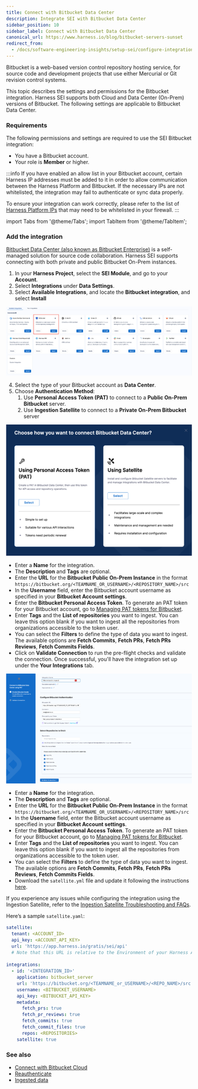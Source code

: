 ```yaml
---
title: Connect with Bitbucket Data Center
description: Integrate SEI with Bitbucket Data Center
sidebar_position: 10
sidebar_label: Connect with Bitbucket Data Center
canonical_url: https://www.harness.io/blog/bitbucket-servers-sunset
redirect_from:
  - /docs/software-engineering-insights/setup-sei/configure-integrations/bitbucket/sei-bitbucket-cloud
---
```


Bitbucket is a web-based version control repository hosting service, for source code and development projects that use either Mercurial or Git revision control systems.

This topic describes the settings and permissions for the Bitbucket integration. Harness SEI supports both Cloud and Data Center (On-Prem) versions of Bitbucket. The following settings are applicable to Bitbucket Data Center.

### Requirements

The following permissions and settings are required to use the SEI Bitbucket integration:

* You have a Bitbucket account.
* Your role is **Member** or higher.

:::info
If you have enabled an allow list in your Bitbucket account, certain Harness IP addresses must be added to it in order to allow communication between the Harness Platform and Bitbucket. If the necessary IPs are not whitelisted, the integration may fail to authenticate or sync data properly.

To ensure your integration can work correctly, please refer to the list of [Harness Platform IPs](/docs/platform/references/allowlist-harness-domains-and-ips) that may need to be whitelisted in your firewall.
:::

import Tabs from '@theme/Tabs';
import TabItem from '@theme/TabItem';

### Add the integration

[Bitbucket Data Center (also known as Bitbucket Enterprise)](https://www.atlassian.com/software/bitbucket/enterprise) is a self-managed solution for source code collaboration. Harness SEI supports connecting with both private and public Bitbucket On-Prem instances.

1. In your **Harness Project**, select the **SEI Module**, and go to your **Account**.
2. Select **Integrations** under **Data Settings**.
3. Select **Available Integrations**, and locate the **Bitbucket integration**, and select **Install**

![](../static/bitbucket-1.png)

4. Select the type of your Bitbucket account as **Data Center**.
5. Choose **Authentication Method**:
   1. Use **Personal Access Token (PAT)** to connect to a **Public On-Prem Bitbucket** server.
   2. Use **Ingestion Satellite** to connect to a **Private On-Prem Bitbucket** server

![](../static/bitbucket-7.png)


<Tabs>
  <TabItem value="pat" label="Direct Public Connection" default>

* Enter a **Name** for the integration.
* The **Description** and **Tags** are optional.
* Enter the **URL** for the **Bitbucket Public On-Prem Instance** in the format `https://bitbucket.org/<TEAMNAME_OR_USERNAME>/<REPOSITORY_NAME>/src`
* In the **Username** field, enter the Bitbucket account username as specified in your **Bitbucket Account settings**.
* Enter the **Bitbucket Personal Access Token**. To generate an PAT token for your Bitbucket account, go to [Managing PAT tokens for Bitbucket](https://support.atlassian.com/bitbucket-cloud/docs/create-a-repository-access-token/).
* Enter **Tags** and the **List of repositories** you want to ingest. You can leave this option blank if you want to ingest all the repositories from organizations accessible to the token user.
* You can select the **Filters** to define the type of data you want to ingest. The available options are **Fetch Commits**, **Fetch PRs**, **Fetch PRs Reviews**, **Fetch Commits Fields**.
* Click on **Validate Connection** to run the pre-flight checks and validate the connection. Once successful, you'll have the integration set up under the **Your Integrations** tab.

![](../static/bitbucket-8.png)

</TabItem>

  <TabItem value="satellite" label="Using Ingestion Satellite">

* Enter a **Name** for the integration.
* The **Description** and **Tags** are optional.
* Enter the **URL** for the **Bitbucket Public On-Prem Instance** in the format `https://bitbucket.org/<TEAMNAME_OR_USERNAME>/<REPOSITORY_NAME>/src`
* In the **Username** field, enter the Bitbucket account username as specified in your **Bitbucket Account settings**.
* Enter the **Bitbucket Personal Access Token**. To generate an PAT token for your Bitbucket account, go to [Managing PAT tokens for Bitbucket](https://support.atlassian.com/bitbucket-cloud/docs/create-a-repository-access-token/).
* Enter **Tags** and the **List of repositories** you want to ingest. You can leave this option blank if you want to ingest all the repositories from organizations accessible to the token user.
* You can select the **Filters** to define the type of data you want to ingest. The available options are **Fetch Commits**, **Fetch PRs**, **Fetch PRs Reviews**, **Fetch Commits Fields**.
* Download the `satellite.yml` file and update it following the instructions [here](/docs/software-engineering-insights/setup-sei/sei-ingestion-satellite/satellite-overview).

If you experience any issues while configuring the integration using the Ingestion Satellite, refer to the [Ingestion Satellite Troubleshooting and FAQs](/docs/software-engineering-insights/setup-sei/sei-ingestion-satellite/satellite-troubleshooting-and-faqs).

Here’s a sample `satellite.yaml`:

```yaml
satellite:
  tenant: <ACCOUNT_ID>
  api_key: <ACCOUNT_API_KEY>
  url: 'https://app.harness.io/gratis/sei/api' 
  # Note that this URL is relative to the Environment of your Harness Account

integrations:
  - id: '<INTEGRATION_ID>'
    application: bitbucket_server
    url: 'https://bitbucket.org/<TEAMNAME_or_USERNAME>/<REPO_NAME>/src'
    username: <BITBUCKET_USERNAME>
    api_key: <BITBUCKET_API_KEY>
    metadata:
      fetch_prs: true
      fetch_pr_reviews: true
      fetch_commits: true
      fetch_commit_files: true
      repos: <REPOSITORIES>
    satellite: true

```

</TabItem>
</Tabs>

### See also

* [Connect with Bitbucket Cloud](/docs/software-engineering-insights/setup-sei/configure-integrations/bitbucket/sei-bitbucket-cloud)
* [Reauthenticate](/docs/software-engineering-insights/setup-sei/configure-integrations/reauthenticate-integration)
* [Ingested data](/docs/software-engineering-insights/setup-sei/configure-integrations/bitbucket/sei-bitbucket-datasheet)